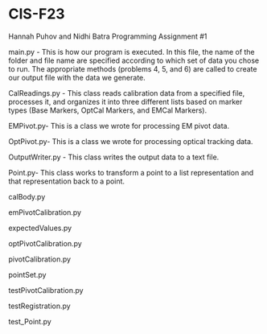 # CIS-F23
Hannah Puhov and Nidhi Batra
Programming Assignment #1 

main.py - This is how our program is executed. In this file, the name of the folder and file name are specified according to which set of data you chose to run. The appropriate methods (problems 4, 5, and 6) are called to create our output file with the data we generate. 

CalReadings.py -  This class reads calibration data from a specified file, processes it, and organizes it into
three different lists based on marker types (Base Markers, OptCal Markers, and EMCal Markers).

EMPivot.py- This is a class we wrote for processing EM pivot data. 

OptPivot.py- This is a class we wrote for processing optical tracking data. 

OutputWriter.py - This class writes the output data to a text file. 

Point.py- This class works to transform a point to a list representation and that representation back to a point. 

calBody.py

emPivotCalibration.py

expectedValues.py

optPivotCalibration.py

pivotCalibration.py

pointSet.py

testPivotCalibration.py

testRegistration.py

test_Point.py
